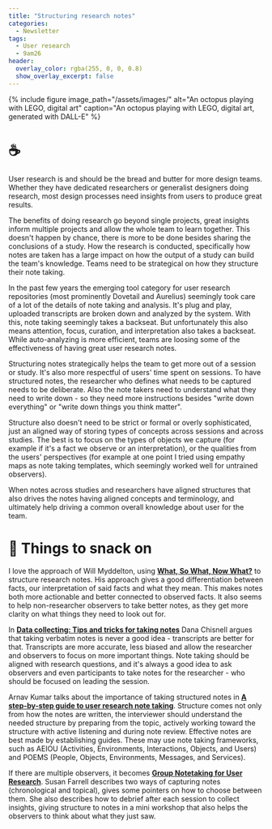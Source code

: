 ```yaml
---
title: "Structuring research notes"
categories:
  - Newsletter
tags:
  - User research
  - 9am26
header:
  overlay_color: rgba(255, 0, 0, 0.8)
  show_overlay_excerpt: false
---
```


{% include figure image_path="/assets/images/" alt="An octopus playing with LEGO, digital art" caption="An octopus playing with LEGO, digital art, generated with DALL-E" %}

# ☕

User research is and should be the bread and butter for more design teams. Whether they have dedicated researchers or generalist designers doing research, most design processes need insights from users to produce great results.

The benefits of doing research go beyond single projects, great insights inform multiple projects and allow the whole team to learn together. This doesn't happen by chance, there is more to be done besides sharing the conclusions of a study. How the research is conducted, specifically how notes are taken has a large impact on how the output of a study can build the team's knowledge. Teams need to be strategical on how they structure their note taking.

In the past few years the emerging tool category for user research repositories (most prominently Dovetail and Aurelius) seemingly took care of a lot of the details of note taking and analysis. It's plug and play, uploaded transcripts are broken down and analyzed by the system. With this, note taking seemingly takes a backseat. But unfortunately this also means attention, focus, curation, and interpretation also takes a backseat. While auto-analyzing is more efficient, teams are loosing some of the effectiveness of having great user research notes.

Structuring notes strategically helps the team to get more out of a session or study. It's also more respectful of users' time spent on sessions. To have structured notes, the researcher who defines what needs to be captured needs to be deliberate. Also the note takers need to understand what they need to write down - so they need more instructions besides "write down everything" or "write down things you think matter".

Structure also doesn't need to be strict or formal or overly sophisticated, just an aligned way of storing types of concepts across sessions and across studies. The best is to focus on the types of objects we capture (for example if it's a fact we observe or an interpretation), or the qualities from the users' perspectives (for example at one point I tried using empathy maps as note taking templates, which seemingly worked well for untrained observers).

When notes across studies and researchers have aligned structures that also drives the notes having aligned concepts and terminology, and ultimately help driving a common overall knowledge about user for the team.

# 🍪 Things to snack on

I love the approach of Will Myddelton, using **[What, So What, Now What?](https://www.myddelton.co.uk/blog/what-so-what-now-what)** to structure research notes. His approach gives a good differentiation between facts, our interpretation of said facts and what they mean. This makes notes both more actionable and better connected to observed facts. It also seems to help non-researcher observers to take better notes, as they get more clarity on what things they need to look out for.

In **[Data collecting: Tips and tricks for taking notes](https://danachisnell.com/data-collecting-tips-and-tricks-for-taking-notes/)** Dana Chisnell argues that taking verbatim notes is never a good idea - transcripts are better for that. Transcripts are more accurate, less biased and allow the researcher and observers to focus on more important things. Note taking should be aligned with research questions, and it's always a good idea to ask observers and even participants to take notes for the researcher - who should be focused on leading the session.

Arnav Kumar talks about the importance of taking structured notes in **[A step-by-step guide to user research note taking](https://uxplanet.org/a-step-by-step-guide-to-user-research-note-taking-47e3184f7654)**. Structure comes not only from how the notes are written, the interviewer should understand the needed structure by preparing from the topic, actively working toward the structure with active listening and during note review. Effective notes are best made by establishing guides. These may use note taking frameworks, such as AEIOU (Activities, Environments, Interactions, Objects, and Users) and POEMS (People, Objects, Environments, Messages, and Services).

If there are multiple observers, it becomes **[Group Notetaking for User Research](https://www.nngroup.com/articles/group-notetaking/)**. Susan Farrell describes two ways of capturing notes (chronological and topical), gives some pointers on how to choose between them. She also describes how to debrief after each session to collect insights, giving structure to notes in a mini workshop that also helps the observers to think about what they just saw.
